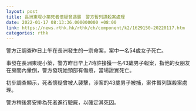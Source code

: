 ```yaml
---
layout: post
title: 長洲東堤小築死者懷疑曾遇襲　警方暫列謀殺案處理
date: 2022-01-17 08:13:36.000000000 +08:00
link: https://news.rthk.hk/rthk/ch/component/k2/1629150-20220117.htm
categories: rthk
---
```


警方正調查昨日上午在長洲發生的一宗命案，案中一名54歲女子死亡。

事發在長洲東堤小築，警方昨日早上7時許接獲一名43歲男子報案，指他的女朋友在房間內暈倒，警方發現她頸部有傷痕，當場證實死亡。

初步調查顯示，死者懷疑曾被人襲擊，涉案的43歲男子被捕，案件暫列謀殺案處理。 

警方稍後將安排為死者進行驗屍，以確定其死因。
